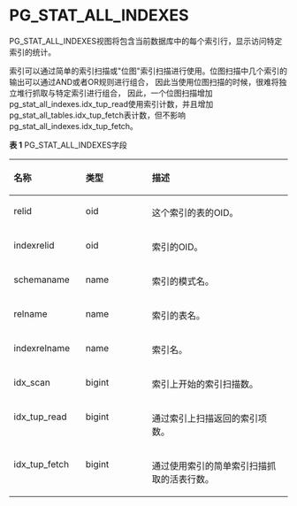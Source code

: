 # PG\_STAT\_ALL\_INDEXES<a name="ZH-CN_TOPIC_0289900643"></a>

PG\_STAT\_ALL\_INDEXES视图将包含当前数据库中的每个索引行，显示访问特定索引的统计。

索引可以通过简单的索引扫描或"位图"索引扫描进行使用。位图扫描中几个索引的输出可以通过AND或者OR规则进行组合， 因此当使用位图扫描的时候，很难将独立堆行抓取与特定索引进行组合， 因此，一个位图扫描增加pg\_stat\_all\_indexes.idx\_tup\_read使用索引计数，并且增加pg\_stat\_all\_tables.idx\_tup\_fetch表计数，但不影响pg\_stat\_all\_indexes.idx\_tup\_fetch。

**表 1**  PG\_STAT\_ALL\_INDEXES字段

<a name="zh-cn_topic_0283136939_zh-cn_topic_0237122441_zh-cn_topic_0059777984_tccb93092532a4e6ea2ce163e348d41ff"></a>
<table><thead align="left"><tr id="zh-cn_topic_0283136939_zh-cn_topic_0237122441_zh-cn_topic_0059777984_r86138b258a054a1a8928785d1450d10a"><th class="cellrowborder" valign="top" width="25.85%" id="mcps1.2.4.1.1"><p id="zh-cn_topic_0283136939_zh-cn_topic_0237122441_zh-cn_topic_0059777984_a049f97d54e454d7791ee730b01526699"><a name="zh-cn_topic_0283136939_zh-cn_topic_0237122441_zh-cn_topic_0059777984_a049f97d54e454d7791ee730b01526699"></a><a name="zh-cn_topic_0283136939_zh-cn_topic_0237122441_zh-cn_topic_0059777984_a049f97d54e454d7791ee730b01526699"></a>名称</p>
</th>
<th class="cellrowborder" valign="top" width="23.78%" id="mcps1.2.4.1.2"><p id="zh-cn_topic_0283136939_zh-cn_topic_0237122441_zh-cn_topic_0059777984_a0a8b839e03894b258ca8b582b40c0482"><a name="zh-cn_topic_0283136939_zh-cn_topic_0237122441_zh-cn_topic_0059777984_a0a8b839e03894b258ca8b582b40c0482"></a><a name="zh-cn_topic_0283136939_zh-cn_topic_0237122441_zh-cn_topic_0059777984_a0a8b839e03894b258ca8b582b40c0482"></a>类型</p>
</th>
<th class="cellrowborder" valign="top" width="50.370000000000005%" id="mcps1.2.4.1.3"><p id="zh-cn_topic_0283136939_zh-cn_topic_0237122441_zh-cn_topic_0059777984_abc8edb6bd23d48a7954edbf6c9ea9b44"><a name="zh-cn_topic_0283136939_zh-cn_topic_0237122441_zh-cn_topic_0059777984_abc8edb6bd23d48a7954edbf6c9ea9b44"></a><a name="zh-cn_topic_0283136939_zh-cn_topic_0237122441_zh-cn_topic_0059777984_abc8edb6bd23d48a7954edbf6c9ea9b44"></a>描述</p>
</th>
</tr>
</thead>
<tbody><tr id="zh-cn_topic_0283136939_zh-cn_topic_0237122441_zh-cn_topic_0059777984_r31f8d177fcff4715bb2de0eabe92a1d1"><td class="cellrowborder" valign="top" width="25.85%" headers="mcps1.2.4.1.1 "><p id="zh-cn_topic_0283136939_zh-cn_topic_0237122441_zh-cn_topic_0059777984_adf5075e6c8a0421f8b27ae3e48b1677e"><a name="zh-cn_topic_0283136939_zh-cn_topic_0237122441_zh-cn_topic_0059777984_adf5075e6c8a0421f8b27ae3e48b1677e"></a><a name="zh-cn_topic_0283136939_zh-cn_topic_0237122441_zh-cn_topic_0059777984_adf5075e6c8a0421f8b27ae3e48b1677e"></a>relid</p>
</td>
<td class="cellrowborder" valign="top" width="23.78%" headers="mcps1.2.4.1.2 "><p id="zh-cn_topic_0283136939_zh-cn_topic_0237122441_zh-cn_topic_0059777984_a30d3c7b2dbf6405a977a90aed14fdaae"><a name="zh-cn_topic_0283136939_zh-cn_topic_0237122441_zh-cn_topic_0059777984_a30d3c7b2dbf6405a977a90aed14fdaae"></a><a name="zh-cn_topic_0283136939_zh-cn_topic_0237122441_zh-cn_topic_0059777984_a30d3c7b2dbf6405a977a90aed14fdaae"></a>oid</p>
</td>
<td class="cellrowborder" valign="top" width="50.370000000000005%" headers="mcps1.2.4.1.3 "><p id="zh-cn_topic_0283136939_zh-cn_topic_0237122441_zh-cn_topic_0059777984_a3338ba389ec149e2b1bc0aa05c8bb957"><a name="zh-cn_topic_0283136939_zh-cn_topic_0237122441_zh-cn_topic_0059777984_a3338ba389ec149e2b1bc0aa05c8bb957"></a><a name="zh-cn_topic_0283136939_zh-cn_topic_0237122441_zh-cn_topic_0059777984_a3338ba389ec149e2b1bc0aa05c8bb957"></a>这个索引的表的OID。</p>
</td>
</tr>
<tr id="zh-cn_topic_0283136939_zh-cn_topic_0237122441_zh-cn_topic_0059777984_r8e4ec91ae8044fa0b590802879cc8f77"><td class="cellrowborder" valign="top" width="25.85%" headers="mcps1.2.4.1.1 "><p id="zh-cn_topic_0283136939_zh-cn_topic_0237122441_zh-cn_topic_0059777984_a8e3c5b2ed12a4f2a915f97e9fb12e269"><a name="zh-cn_topic_0283136939_zh-cn_topic_0237122441_zh-cn_topic_0059777984_a8e3c5b2ed12a4f2a915f97e9fb12e269"></a><a name="zh-cn_topic_0283136939_zh-cn_topic_0237122441_zh-cn_topic_0059777984_a8e3c5b2ed12a4f2a915f97e9fb12e269"></a>indexrelid</p>
</td>
<td class="cellrowborder" valign="top" width="23.78%" headers="mcps1.2.4.1.2 "><p id="zh-cn_topic_0283136939_zh-cn_topic_0237122441_zh-cn_topic_0059777984_ac9f03b46140a4b37996ae3e59dfff30d"><a name="zh-cn_topic_0283136939_zh-cn_topic_0237122441_zh-cn_topic_0059777984_ac9f03b46140a4b37996ae3e59dfff30d"></a><a name="zh-cn_topic_0283136939_zh-cn_topic_0237122441_zh-cn_topic_0059777984_ac9f03b46140a4b37996ae3e59dfff30d"></a>oid</p>
</td>
<td class="cellrowborder" valign="top" width="50.370000000000005%" headers="mcps1.2.4.1.3 "><p id="zh-cn_topic_0283136939_zh-cn_topic_0237122441_zh-cn_topic_0059777984_afea7c2e19fd64913b98877c67ccb5349"><a name="zh-cn_topic_0283136939_zh-cn_topic_0237122441_zh-cn_topic_0059777984_afea7c2e19fd64913b98877c67ccb5349"></a><a name="zh-cn_topic_0283136939_zh-cn_topic_0237122441_zh-cn_topic_0059777984_afea7c2e19fd64913b98877c67ccb5349"></a>索引的OID。</p>
</td>
</tr>
<tr id="zh-cn_topic_0283136939_zh-cn_topic_0237122441_zh-cn_topic_0059777984_r1b0e66135c40412f958835eeb5995c46"><td class="cellrowborder" valign="top" width="25.85%" headers="mcps1.2.4.1.1 "><p id="zh-cn_topic_0283136939_zh-cn_topic_0237122441_zh-cn_topic_0059777984_ae1f2b39ac4824c79a49d569b6c92e6e2"><a name="zh-cn_topic_0283136939_zh-cn_topic_0237122441_zh-cn_topic_0059777984_ae1f2b39ac4824c79a49d569b6c92e6e2"></a><a name="zh-cn_topic_0283136939_zh-cn_topic_0237122441_zh-cn_topic_0059777984_ae1f2b39ac4824c79a49d569b6c92e6e2"></a>schemaname</p>
</td>
<td class="cellrowborder" valign="top" width="23.78%" headers="mcps1.2.4.1.2 "><p id="zh-cn_topic_0283136939_zh-cn_topic_0237122441_zh-cn_topic_0059777984_a17a6f0d4fba44280810632514acd0bb2"><a name="zh-cn_topic_0283136939_zh-cn_topic_0237122441_zh-cn_topic_0059777984_a17a6f0d4fba44280810632514acd0bb2"></a><a name="zh-cn_topic_0283136939_zh-cn_topic_0237122441_zh-cn_topic_0059777984_a17a6f0d4fba44280810632514acd0bb2"></a>name</p>
</td>
<td class="cellrowborder" valign="top" width="50.370000000000005%" headers="mcps1.2.4.1.3 "><p id="zh-cn_topic_0283136939_zh-cn_topic_0237122441_zh-cn_topic_0059777984_ad4b8ff52bb5342eea1cdc8a12b318378"><a name="zh-cn_topic_0283136939_zh-cn_topic_0237122441_zh-cn_topic_0059777984_ad4b8ff52bb5342eea1cdc8a12b318378"></a><a name="zh-cn_topic_0283136939_zh-cn_topic_0237122441_zh-cn_topic_0059777984_ad4b8ff52bb5342eea1cdc8a12b318378"></a>索引的模式名。</p>
</td>
</tr>
<tr id="zh-cn_topic_0283136939_zh-cn_topic_0237122441_zh-cn_topic_0059777984_r35d65a6c89764addad1b8a1b0b14b1cb"><td class="cellrowborder" valign="top" width="25.85%" headers="mcps1.2.4.1.1 "><p id="zh-cn_topic_0283136939_zh-cn_topic_0237122441_zh-cn_topic_0059777984_abf85b027a044429faf5fca039d9b627a"><a name="zh-cn_topic_0283136939_zh-cn_topic_0237122441_zh-cn_topic_0059777984_abf85b027a044429faf5fca039d9b627a"></a><a name="zh-cn_topic_0283136939_zh-cn_topic_0237122441_zh-cn_topic_0059777984_abf85b027a044429faf5fca039d9b627a"></a>relname</p>
</td>
<td class="cellrowborder" valign="top" width="23.78%" headers="mcps1.2.4.1.2 "><p id="zh-cn_topic_0283136939_zh-cn_topic_0237122441_zh-cn_topic_0059777984_a7172240503b84464b501eab095f82144"><a name="zh-cn_topic_0283136939_zh-cn_topic_0237122441_zh-cn_topic_0059777984_a7172240503b84464b501eab095f82144"></a><a name="zh-cn_topic_0283136939_zh-cn_topic_0237122441_zh-cn_topic_0059777984_a7172240503b84464b501eab095f82144"></a>name</p>
</td>
<td class="cellrowborder" valign="top" width="50.370000000000005%" headers="mcps1.2.4.1.3 "><p id="zh-cn_topic_0283136939_zh-cn_topic_0237122441_zh-cn_topic_0059777984_ab60afe5cd6ff4bb49e1a825f63b9921a"><a name="zh-cn_topic_0283136939_zh-cn_topic_0237122441_zh-cn_topic_0059777984_ab60afe5cd6ff4bb49e1a825f63b9921a"></a><a name="zh-cn_topic_0283136939_zh-cn_topic_0237122441_zh-cn_topic_0059777984_ab60afe5cd6ff4bb49e1a825f63b9921a"></a>索引的表名。</p>
</td>
</tr>
<tr id="zh-cn_topic_0283136939_zh-cn_topic_0237122441_zh-cn_topic_0059777984_r230ac5e5e22b4150bc6be8405fdc8c73"><td class="cellrowborder" valign="top" width="25.85%" headers="mcps1.2.4.1.1 "><p id="zh-cn_topic_0283136939_zh-cn_topic_0237122441_zh-cn_topic_0059777984_a500d579e6ffb460398a2eec790fd5143"><a name="zh-cn_topic_0283136939_zh-cn_topic_0237122441_zh-cn_topic_0059777984_a500d579e6ffb460398a2eec790fd5143"></a><a name="zh-cn_topic_0283136939_zh-cn_topic_0237122441_zh-cn_topic_0059777984_a500d579e6ffb460398a2eec790fd5143"></a>indexrelname</p>
</td>
<td class="cellrowborder" valign="top" width="23.78%" headers="mcps1.2.4.1.2 "><p id="zh-cn_topic_0283136939_zh-cn_topic_0237122441_zh-cn_topic_0059777984_ae844a749aba24827b4597c8a181bbb44"><a name="zh-cn_topic_0283136939_zh-cn_topic_0237122441_zh-cn_topic_0059777984_ae844a749aba24827b4597c8a181bbb44"></a><a name="zh-cn_topic_0283136939_zh-cn_topic_0237122441_zh-cn_topic_0059777984_ae844a749aba24827b4597c8a181bbb44"></a>name</p>
</td>
<td class="cellrowborder" valign="top" width="50.370000000000005%" headers="mcps1.2.4.1.3 "><p id="zh-cn_topic_0283136939_zh-cn_topic_0237122441_zh-cn_topic_0059777984_ad4ac91db3a39438480db6446376ef2c8"><a name="zh-cn_topic_0283136939_zh-cn_topic_0237122441_zh-cn_topic_0059777984_ad4ac91db3a39438480db6446376ef2c8"></a><a name="zh-cn_topic_0283136939_zh-cn_topic_0237122441_zh-cn_topic_0059777984_ad4ac91db3a39438480db6446376ef2c8"></a>索引名。</p>
</td>
</tr>
<tr id="zh-cn_topic_0283136939_zh-cn_topic_0237122441_zh-cn_topic_0059777984_rb6cb7ca3ac0d4436bec5dcd63e294e29"><td class="cellrowborder" valign="top" width="25.85%" headers="mcps1.2.4.1.1 "><p id="zh-cn_topic_0283136939_zh-cn_topic_0237122441_zh-cn_topic_0059777984_ae8e8aca4521848e483758c5a06b82da8"><a name="zh-cn_topic_0283136939_zh-cn_topic_0237122441_zh-cn_topic_0059777984_ae8e8aca4521848e483758c5a06b82da8"></a><a name="zh-cn_topic_0283136939_zh-cn_topic_0237122441_zh-cn_topic_0059777984_ae8e8aca4521848e483758c5a06b82da8"></a>idx_scan</p>
</td>
<td class="cellrowborder" valign="top" width="23.78%" headers="mcps1.2.4.1.2 "><p id="zh-cn_topic_0283136939_zh-cn_topic_0237122441_zh-cn_topic_0059777984_ae2561b4756b14097be924077c47c7d1f"><a name="zh-cn_topic_0283136939_zh-cn_topic_0237122441_zh-cn_topic_0059777984_ae2561b4756b14097be924077c47c7d1f"></a><a name="zh-cn_topic_0283136939_zh-cn_topic_0237122441_zh-cn_topic_0059777984_ae2561b4756b14097be924077c47c7d1f"></a>bigint</p>
</td>
<td class="cellrowborder" valign="top" width="50.370000000000005%" headers="mcps1.2.4.1.3 "><p id="zh-cn_topic_0283136939_zh-cn_topic_0237122441_zh-cn_topic_0059777984_a87428d531e004524bc6ec6a8bc810ac7"><a name="zh-cn_topic_0283136939_zh-cn_topic_0237122441_zh-cn_topic_0059777984_a87428d531e004524bc6ec6a8bc810ac7"></a><a name="zh-cn_topic_0283136939_zh-cn_topic_0237122441_zh-cn_topic_0059777984_a87428d531e004524bc6ec6a8bc810ac7"></a>索引上开始的索引扫描数。</p>
</td>
</tr>
<tr id="zh-cn_topic_0283136939_zh-cn_topic_0237122441_zh-cn_topic_0059777984_re552ac805c0c4b10aaae2f7ef2d97404"><td class="cellrowborder" valign="top" width="25.85%" headers="mcps1.2.4.1.1 "><p id="zh-cn_topic_0283136939_zh-cn_topic_0237122441_zh-cn_topic_0059777984_ad8f6b71236a44663bc7bdccaa6248827"><a name="zh-cn_topic_0283136939_zh-cn_topic_0237122441_zh-cn_topic_0059777984_ad8f6b71236a44663bc7bdccaa6248827"></a><a name="zh-cn_topic_0283136939_zh-cn_topic_0237122441_zh-cn_topic_0059777984_ad8f6b71236a44663bc7bdccaa6248827"></a>idx_tup_read</p>
</td>
<td class="cellrowborder" valign="top" width="23.78%" headers="mcps1.2.4.1.2 "><p id="zh-cn_topic_0283136939_zh-cn_topic_0237122441_zh-cn_topic_0059777984_a2263696d0fa9465c84ae0134ad62b640"><a name="zh-cn_topic_0283136939_zh-cn_topic_0237122441_zh-cn_topic_0059777984_a2263696d0fa9465c84ae0134ad62b640"></a><a name="zh-cn_topic_0283136939_zh-cn_topic_0237122441_zh-cn_topic_0059777984_a2263696d0fa9465c84ae0134ad62b640"></a>bigint</p>
</td>
<td class="cellrowborder" valign="top" width="50.370000000000005%" headers="mcps1.2.4.1.3 "><p id="zh-cn_topic_0283136939_zh-cn_topic_0237122441_zh-cn_topic_0059777984_a23ec992fdbbc4e2e8e56cdb0c340ba95"><a name="zh-cn_topic_0283136939_zh-cn_topic_0237122441_zh-cn_topic_0059777984_a23ec992fdbbc4e2e8e56cdb0c340ba95"></a><a name="zh-cn_topic_0283136939_zh-cn_topic_0237122441_zh-cn_topic_0059777984_a23ec992fdbbc4e2e8e56cdb0c340ba95"></a>通过索引上扫描返回的索引项数。</p>
</td>
</tr>
<tr id="zh-cn_topic_0283136939_zh-cn_topic_0237122441_zh-cn_topic_0059777984_r38bb816df81a48c28d0cc8bbb2fa6314"><td class="cellrowborder" valign="top" width="25.85%" headers="mcps1.2.4.1.1 "><p id="zh-cn_topic_0283136939_zh-cn_topic_0237122441_zh-cn_topic_0059777984_aab04b63cdf5a45a0babe2a468e13c4fa"><a name="zh-cn_topic_0283136939_zh-cn_topic_0237122441_zh-cn_topic_0059777984_aab04b63cdf5a45a0babe2a468e13c4fa"></a><a name="zh-cn_topic_0283136939_zh-cn_topic_0237122441_zh-cn_topic_0059777984_aab04b63cdf5a45a0babe2a468e13c4fa"></a>idx_tup_fetch</p>
</td>
<td class="cellrowborder" valign="top" width="23.78%" headers="mcps1.2.4.1.2 "><p id="zh-cn_topic_0283136939_zh-cn_topic_0237122441_zh-cn_topic_0059777984_acf356aa03e8842e48bcaaa0e895a995a"><a name="zh-cn_topic_0283136939_zh-cn_topic_0237122441_zh-cn_topic_0059777984_acf356aa03e8842e48bcaaa0e895a995a"></a><a name="zh-cn_topic_0283136939_zh-cn_topic_0237122441_zh-cn_topic_0059777984_acf356aa03e8842e48bcaaa0e895a995a"></a>bigint</p>
</td>
<td class="cellrowborder" valign="top" width="50.370000000000005%" headers="mcps1.2.4.1.3 "><p id="zh-cn_topic_0283136939_zh-cn_topic_0237122441_zh-cn_topic_0059777984_a08dc3e48cba94946b174cb6c0643ad2a"><a name="zh-cn_topic_0283136939_zh-cn_topic_0237122441_zh-cn_topic_0059777984_a08dc3e48cba94946b174cb6c0643ad2a"></a><a name="zh-cn_topic_0283136939_zh-cn_topic_0237122441_zh-cn_topic_0059777984_a08dc3e48cba94946b174cb6c0643ad2a"></a>通过使用索引的简单索引扫描抓取的活表行数。</p>
</td>
</tr>
</tbody>
</table>

